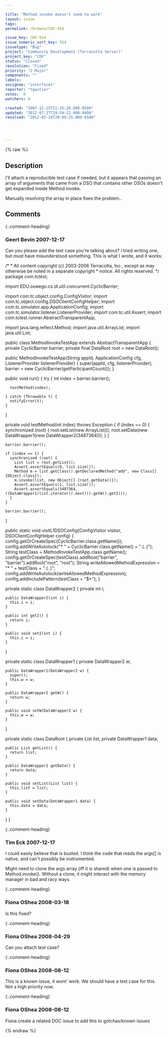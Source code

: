 ```yaml
---

title: "Method.invoke doesn't seem to work"
layout: issue
tags: 
permalink: /browse/CDV-554

issue_key: CDV-554
issue_numeric_sort_key: 554
issuetype: "Bug"
project: "Community Development (Terracotta Server)"
project_key: "CDV"
status: "Closed"
resolution: "Fixed"
priority: "2 Major"
components: ""
labels: 
assignee: "interfaces"
reporter: "tgautier"
votes:  0
watchers: 0

created: "2007-12-15T21:35:20.000-0500"
updated: "2012-07-27T19:59:22.000-0400"
resolved: "2012-02-28T20:09:25.000-0500"




---
```


{% raw %}

## Description

<div markdown="1" class="description">

I'll attach a reproducible test case if needed, but it appears that passing an array of arguments that came from a DSO that contains other DSOs doesn't get expanded inside Method.invoke.

Manually resolving the array in place fixes the problem..

</div>

## Comments


{:.comment-heading}
### **Geert Bevin** <span class="date">2007-12-17</span>

<div markdown="1" class="comment">

Can you please add the test case you're talking about? I tried writing one, but must have misunderstood something. This is what I wrote, and it works:

/\*
 \* All content copyright (c) 2003-2006 Terracotta, Inc., except as may otherwise be noted in a separate copyright
 \* notice. All rights reserved.
 \*/
package com.tctest;

import EDU.oswego.cs.dl.util.concurrent.CyclicBarrier;

import com.tc.object.config.ConfigVisitor;
import com.tc.object.config.DSOClientConfigHelper;
import com.tc.simulator.app.ApplicationConfig;
import com.tc.simulator.listener.ListenerProvider;
import com.tc.util.Assert;
import com.tctest.runner.AbstractTransparentApp;

import java.lang.reflect.Method;
import java.util.ArrayList;
import java.util.List;

public class MethodInvokeTestApp extends AbstractTransparentApp \{
  private CyclicBarrier  barrier;
  private final DataRoot root = new DataRoot();

  public MethodInvokeTestApp(String appId, ApplicationConfig cfg, ListenerProvider listenerProvider) \{
    super(appId, cfg, listenerProvider);
    barrier = new CyclicBarrier(getParticipantCount());
  \}

  public void run() \{
    try {
      int index = barrier.barrier();

      testMethod(index);

    } catch (Throwable t) {
      notifyError(t);
    }
  \}

  private void testMethod(int index) throws Exception \{
    if (index == 0) {
      synchronized (root) {
        root.setList(new ArrayList());
        root.setData(new DataWrapper1(new DataWrapper2(3487364)));
      }
    }

    barrier.barrier();

    if (index == 1) {
      synchronized (root) {
        List list = root.getList();
        Assert.assertEquals(0, list.size());
        Method m = list.getClass().getDeclaredMethod("add", new Class[] {Object.class});
        m.invoke(list, new Object[] {root.getData()});
        Assert.assertEquals(1, list.size());
        Assert.assertEquals(3487364, ((DataWrapper1)list.iterator().next()).getW().getI());
      }
    }

    barrier.barrier();
  \}

  public static void visitL1DSOConfig(ConfigVisitor visitor, DSOClientConfigHelper config) \{
    config.getOrCreateSpec(CyclicBarrier.class.getName());
    config.addWriteAutolock("* " + CyclicBarrier.class.getName() + "*.*(..)");
    String testClass = MethodInvokeTestApp.class.getName();
    config.getOrCreateSpec(testClass).addRoot("barrier", "barrier").addRoot("root", "root");
    String writeAllowedMethodExpression = "* " + testClass + "*.*(..)";
    config.addWriteAutolock(writeAllowedMethodExpression);
    config.addIncludePattern(testClass + "$*");
  \}
  
  private static class DataWrapper2 \{
    private int i;

    public DataWrapper2(int i) {
      this.i = i;
    }

    public int getI() {
      return i;
    }

    public void setI(int i) {
      this.i = i;
    }
  \}
  
  private static class DataWrapper1 \{
    private DataWrapper2 w;

    public DataWrapper1(DataWrapper2 w) {
      super();
      this.w = w;
    }

    public DataWrapper2 getW() {
      return w;
    }

    public void setW(DataWrapper2 w) {
      this.w = w;
    }
  \}

  private static class DataRoot \{
    private List  list;
    private DataWrapper1 data;
    
    public List getList() {
      return list;
    }
    
    public DataWrapper1 getData() {
      return data;
    }
    
    public void setList(List list) {
      this.list = list;
    }
    
    public void setData(DataWrapper1 data) {
      this.data = data;
    }
  \}
\}



</div>


{:.comment-heading}
### **Tim Eck** <span class="date">2007-12-17</span>

<div markdown="1" class="comment">

I could easily believe that is busted. I think the code that reads the args[] is native, and can't possibly be instrumented. 

Might need to clone the args array (iff it is shared) when one is passed to Method.invoke(). Without a clone, it might interact with the memory manager in bad and racy ways.




</div>


{:.comment-heading}
### **Fiona OShea** <span class="date">2008-03-18</span>

<div markdown="1" class="comment">

Is this fixed?

</div>


{:.comment-heading}
### **Fiona OShea** <span class="date">2008-04-29</span>

<div markdown="1" class="comment">

Can you attach test case?

</div>


{:.comment-heading}
### **Fiona OShea** <span class="date">2008-08-12</span>

<div markdown="1" class="comment">

This is a known issue, it wont' work.
We should have a test case for this.  Not a high priority now.

</div>


{:.comment-heading}
### **Fiona OShea** <span class="date">2008-08-12</span>

<div markdown="1" class="comment">

Fiona create a related DOC issue to add this to gotchas/known issues

</div>



{% endraw %}
